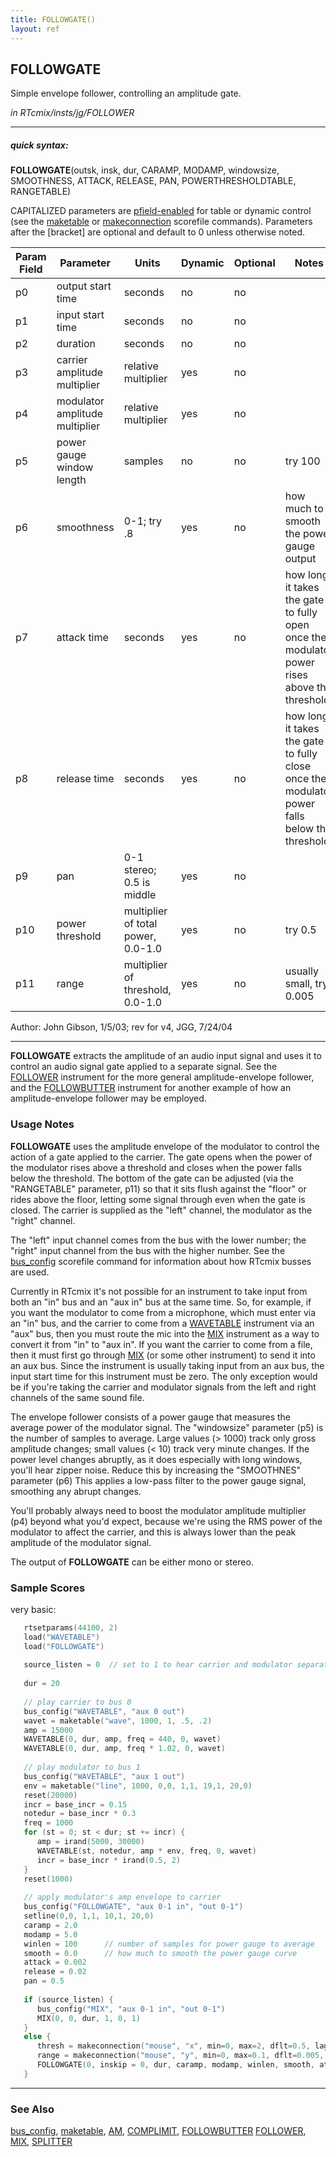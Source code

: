 ```yaml
---
title: FOLLOWGATE()
layout: ref
---
```


## FOLLOWGATE

Simple envelope follower, controlling an amplitude gate.

*in RTcmix/insts/jg/FOLLOWER*  
  

-----

##### quick syntax:

**FOLLOWGATE**(outsk, insk, dur, CARAMP, MODAMP, windowsize, SMOOTHNESS,
ATTACK, RELEASE, PAN, POWERTHRESHOLDTABLE, RANGETABLE)

CAPITALIZED parameters are [pfield-enabled](pfield-enabled.html) for
table or dynamic control (see the
[maketable](../scorefile/maketable.html) or
[makeconnection](../scorefile/makeconnection.html) scorefile
commands). Parameters after the \[bracket\] are optional and default to
0 unless otherwise noted.


Param Field	| Parameter | Units | Dynamic | Optional | Notes
----------- | --------- | ----- | -------- | --------- | ---------
p0 | output start time | seconds | no | no | 
p1 | input start time | seconds | no | no | 
p2 | duration | seconds | no | no | 
p3 | carrier amplitude multiplier | relative multiplier | yes | no | 
p4 | modulator amplitude multiplier | relative multiplier | yes | no | 
p5 | power gauge window length | samples | no | no | try 100
p6 | smoothness | 0-1; try .8 | yes | no | how much to smooth the power gauge output
p7 | attack time | seconds | yes | no | how long it takes the gate to fully open once the modulator power rises above the threshold 
p8 | release time | seconds | yes | no | how long it takes the gate to fully close once the modulator power falls below the threshold
p9 | pan | 0-1 stereo; 0.5 is middle | yes | no | 
p10 | power threshold | multiplier of total power, 0.0-1.0 | yes | no | try 0.5
p11 | range | multiplier of threshold, 0.0-1.0 | yes | no | usually small, try 0.005

   Author: John Gibson, 1/5/03; rev for v4, JGG, 7/24/04

  

-----

  
**FOLLOWGATE** extracts the amplitude of an audio input signal and uses
it to control an audio signal gate applied to a separate signal. See the
[FOLLOWER](FOLLOWER.html) instrument for the more general
amplitude-envelope follower, and the [FOLLOWBUTTER](FOLLOWBUTTER.html)
instrument for another example of how an amplitude-envelope follower may
be employed.

### Usage Notes

**FOLLOWGATE** uses the amplitude envelope of the modulator to control
the action of a gate applied to the carrier. The gate opens when the
power of the modulator rises above a threshold and closes when the power
falls below the threshold. The bottom of the gate can be adjusted (via
the "RANGETABLE" parameter, p11) so that it sits flush against the
"floor" or rides above the floor, letting some signal through even when
the gate is closed. The carrier is supplied as the "left" channel, the
modulator as the "right" channel.

The "left" input channel comes from the bus with the lower number; the
"right" input channel from the bus with the higher number. See the
[bus\_config](../scorefile/bus_config.html) scorefile command for
information about how RTcmix busses are used.

Currently in RTcmix it's not possible for an instrument to take input
from both an "in" bus and an "aux in" bus at the same time. So, for
example, if you want the modulator to come from a microphone, which must
enter via an "in" bus, and the carrier to come from a
[WAVETABLE](WAVETABLE.html) instrument via an "aux" bus, then you must
route the mic into the [MIX](MIX.html) instrument as a way to convert it
from "in" to "aux in". If you want the carrier to come from a file, then
it must first go through [MIX](MIX.html) (or some other instrument) to
send it into an aux bus. Since the instrument is usually taking input
from an aux bus, the input start time for this instrument must be zero.
The only exception would be if you're taking the carrier and modulator
signals from the left and right channels of the same sound file.

The envelope follower consists of a power gauge that measures the
average power of the modulator signal. The "windowsize" parameter (p5)
is the number of samples to average. Large values (\> 1000) track only
gross amplitude changes; small values (\< 10) track very minute changes.
If the power level changes abruptly, as it does especially with long
windows, you'll hear zipper noise. Reduce this by increasing the
"SMOOTHNES" parameter (p6) This applies a low-pass filter to the power
gauge signal, smoothing any abrupt changes.

You'll probably always need to boost the modulator amplitude multiplier
(p4) beyond what you'd expect, because we're using the RMS power of the
modulator to affect the carrier, and this is always lower than the peak
amplitude of the modulator signal.

The output of **FOLLOWGATE** can be either mono or stereo.

### Sample Scores

very basic:

```cpp
   rtsetparams(44100, 2)
   load("WAVETABLE")
   load("FOLLOWGATE")
   
   source_listen = 0  // set to 1 to hear carrier and modulator separately
   
   dur = 20
   
   // play carrier to bus 0
   bus_config("WAVETABLE", "aux 0 out")
   wavet = maketable("wave", 1000, 1, .5, .2)
   amp = 15000
   WAVETABLE(0, dur, amp, freq = 440, 0, wavet)
   WAVETABLE(0, dur, amp, freq * 1.02, 0, wavet)
   
   // play modulator to bus 1
   bus_config("WAVETABLE", "aux 1 out")
   env = maketable("line", 1000, 0,0, 1,1, 19,1, 20,0)
   reset(20000)
   incr = base_incr = 0.15
   notedur = base_incr * 0.3
   freq = 1000
   for (st = 0; st < dur; st += incr) {
      amp = irand(5000, 30000)
      WAVETABLE(st, notedur, amp * env, freq, 0, wavet)
      incr = base_incr * irand(0.5, 2)
   }
   reset(1000)
   
   // apply modulator's amp envelope to carrier
   bus_config("FOLLOWGATE", "aux 0-1 in", "out 0-1")
   setline(0,0, 1,1, 10,1, 20,0)
   caramp = 2.0
   modamp = 5.0
   winlen = 100      // number of samples for power gauge to average
   smooth = 0.0      // how much to smooth the power gauge curve
   attack = 0.002
   release = 0.02
   pan = 0.5
   
   if (source_listen) {
      bus_config("MIX", "aux 0-1 in", "out 0-1")
      MIX(0, 0, dur, 1, 0, 1)
   }
   else {
      thresh = makeconnection("mouse", "x", min=0, max=2, dflt=0.5, lag=50, "threshold")
      range = makeconnection("mouse", "y", min=0, max=0.1, dflt=0.005, lag, "range")
      FOLLOWGATE(0, inskip = 0, dur, caramp, modamp, winlen, smooth, attack, release, pan, thresh, range)
   }
```

  

-----

### See Also

[bus\_config](../scorefile/bus_config.html),
[maketable](../scorefile/maketable.html), [AM](AM.html),
[COMPLIMIT](COMPLIMIT.html), [FOLLOWBUTTER](FOLLOWBUTTER.html)
[FOLLOWER](FOLLOWER.html), [MIX](MIX.html), [SPLITTER](SPLITTER.html)
